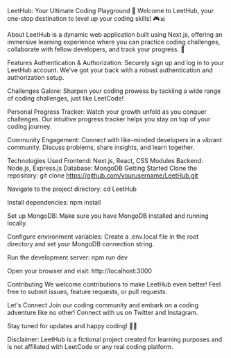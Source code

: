 LeetHub: Your Ultimate Coding Playground 🚀
Welcome to LeetHub, your one-stop destination to level up your coding skills! 🎮📊

About
LeetHub is a dynamic web application built using Next.js, offering an immersive learning experience where you can practice coding challenges, collaborate with fellow developers, and track your progress. 🌟

Features
Authentication & Authorization: Securely sign up and log in to your LeetHub account. We've got your back with a robust authentication and authorization setup.

Challenges Galore: Sharpen your coding prowess by tackling a wide range of coding challenges, just like LeetCode!

Personal Progress Tracker: Watch your growth unfold as you conquer challenges. Our intuitive progress tracker helps you stay on top of your coding journey.

Community Engagement: Connect with like-minded developers in a vibrant community. Discuss problems, share insights, and learn together.

Technologies Used
Frontend: Next.js, React, CSS Modules
Backend: Node.js, Express.js
Database: MongoDB
Getting Started
Clone the repository: git clone https://github.com/yourusername/LeetHub.git

Navigate to the project directory: cd LeetHub

Install dependencies: npm install

Set up MongoDB: Make sure you have MongoDB installed and running locally.

Configure environment variables: Create a .env.local file in the root directory and set your MongoDB connection string.

Run the development server: npm run dev

Open your browser and visit: http://localhost:3000

Contributing
We welcome contributions to make LeetHub even better! Feel free to submit issues, feature requests, or pull requests.

Let's Connect
Join our coding community and embark on a coding adventure like no other! Connect with us on Twitter and Instagram.

Stay tuned for updates and happy coding! 🚀🔥

Disclaimer: LeetHub is a fictional project created for learning purposes and is not affiliated with LeetCode or any real coding platform.




